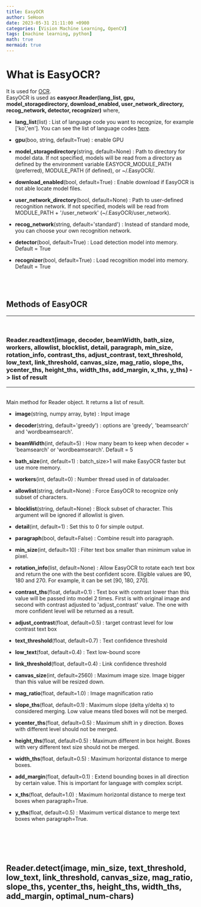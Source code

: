 ```yaml
---
title: EasyOCR
author: SeHoon
date: 2023-05-31 21:11:00 +0900
categories: [Vision Machine Learning, OpenCV]
tags: [machine learning, python]
math: true
mermaid: true
---
```


# What is EasyOCR?
It is used for [OCR](https://csh970605.github.io/posts/OCR/).<br>
EasyOCR is used as **easyocr.Reader(lang_list, gpu, model_storagedirectory, download_enabled, user_network_directory, recog_network, detector, recognizer)** where,<br>

+ **lang_list**(list) : List of language code you want to recognize, for example ['ko','en']. You can see the list of language codes [here](https://www.jaided.ai/easyocr/).

+ **gpu**(boo, string, default=True) : enable GPU

+ **model_storagedirectory**(string, default=None) : Path to directory for model data. If not specified, models will be read from a directory as defined by the environment variable EASYOCR_MODULE_PATH (preferred), MODULE_PATH (if defined), or ~/.EasyOCR/.

+ **download_enabled**(bool, default=True) : Enable download if EasyOCR is not able locate model files.

+ **user_network_directory**(bool, default=None) : Path to user-defined recognition network. If not specified, models will be read from MODULE_PATH + '/user_network' (~/.EasyOCR/user_network).

+ **recog_network**(string, default='standard') : Instead of standard mode, you can choose your own recognition network.

+ **detector**(bool, default=True) : Load detection model into memory. Default = True

+ **recognizer**(bool, default=True) : Load recognition model into memory. Default = True
<br><br><br><br>

## Methods of EasyOCR
---
<br>


### **Reader.readtext**(image, decoder, beamWidth, bath_size, workers, allowlist, blocklist, detail, paragraph, min_size, rotation_info, contrast_ths, adjust_contrast, text_threshold, low_text, link_threshold, canvas_size, mag_ratio, slope_ths, ycenter_ths, height_ths, width_ths, add_margin, x_ths, y_ths) -> list of result
---
<br>
Main method for Reader object. It returns a list of result.


+ **image**(string, numpy array, byte) : Input image

+ **decoder**(string, default='greedy') : options are 'greedy', 'beamsearch' and 'wordbeamsearch'.

+ **beamWidth**(int, default=5) : How many beam to keep when decoder = 'beamsearch' or 'wordbeamsearch'. Default = 5

+ **bath_size**(int, default=1) : batch_size>1 will make EasyOCR faster but use more memory.

+ **workers**(int, default=0) : Number thread used in of dataloader.

+ **allowlist**(string, default=None) : Force EasyOCR to recognize only subset of characters.

+ **blocklist**(string, default=None) : Block subset of character. This argument will be ignored if allowlist is given.

+ **detail**(int, default=1) : Set this to 0 for simple output.

+ **paragraph**(bool, default=False) : Combine result into paragraph.

+ **min_size**(int, default=10) : Filter text box smaller than minimum value in pixel.

+ **rotation_info**(list, default=None) :  Allow EasyOCR to rotate each text box and return the one with the best confident score. Eligible values are 90, 180 and 270. For example, it can be set [90, 180, 270].

+ **contrast_ths**(float, default=0.1) : Text box with contrast lower than this value will be passed into model 2 times. First is with original image and second with contrast adjusted to 'adjust_contrast' value. The one with more confident level will be returned as a result.

+ **adjust_contrast**(float, default=0.5) : target contrast level for low contrast text box

+ **text_threshold**(float, default=0.7) : Text confidence threshold

+ **low_text**(foat, default=0.4) : Text low-bound score

+ **link_threshold**(float, default=0.4) : Link confidence threshold

+ **canvas_size**(int, default=2560) : Maximum image size. Image bigger than this value will be resized down.

+ **mag_ratio**(float, default=1.0) : Image magnification ratio

+ **slope_ths**(float, default=0.1) : Maximum slope (delta y/delta x) to considered merging. Low value means tiled boxes will not be merged.

+ **ycenter_ths**(float, default=0.5) : Maximum shift in y direction. Boxes with different level should not be merged.

+ **height_ths**(float, default=0.5) : Maximum different in box height. Boxes with very different text size should not be merged.

+ **width_ths**(float, default=0.5) : Maximum horizontal distance to merge boxes.

+ **add_margin**(float, default=0.1) : Extend bounding boxes in all direction by certain value. This is important for language with complex script.

+ **x_ths**(float, default=1.0) : Maximum horizontal distance to merge text boxes when paragraph=True.

+ **y_ths**(float, default=0.5) : Maximum vertical distance to merge text boxes when paragraph=True.

<br><br><br><br>

## Reader.detect(image, min_size, text_threshold, low_text, link_threshold, canvas_size, mag_ratio, slope_ths, ycenter_ths, height_ths, width_ths, add_margin, optimal_num-chars)
